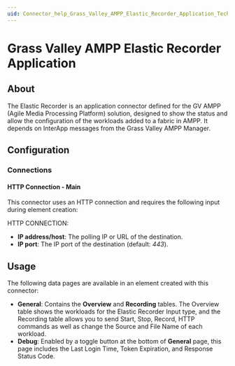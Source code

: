 ```yaml
---
uid: Connector_help_Grass_Valley_AMPP_Elastic_Recorder_Application_Technical
---
```


# Grass Valley AMPP Elastic Recorder Application

## About

The Elastic Recorder  is an application connector defined for the GV AMPP (Agile Media Processing Platform) solution, designed to show the status and allow the configuration of the workloads added to a fabric in AMPP. It depends on InterApp messages from the Grass Valley AMPP Manager.

## Configuration

### Connections

#### HTTP Connection - Main

This connector uses an HTTP connection and requires the following input during element creation:

HTTP CONNECTION:

- **IP address/host**: The polling IP or URL of the destination.
- **IP port**: The IP port of the destination (default: *443*).

## Usage

The following data pages are available in an element created with this connector:

- **General**: Contains the **Overview** and **Recording** tables. The Overview table shows the workloads for the Elastic Recorder Input type, and the Recording table allows you to send Start, Stop, Record,  HTTP commands as well as change the Source and File Name of each workload.
- **Debug**: Enabled by a toggle button at the bottom of **General** page, this page includes the Last Login Time, Token Expiration, and Response Status Code.

